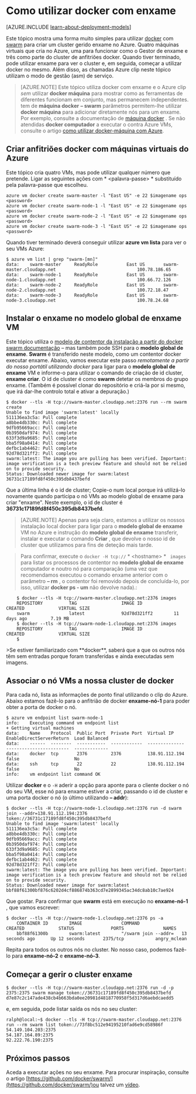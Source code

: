 <properties
   pageTitle="Introdução ao utilizar docker com enxame no Azure"
   description="Descreve como criar um grupo de VMs com a extensão de VM Docker e utilizar enxame para criar um cluster de Docker."
   services="virtual-machines-linux"
   documentationCenter="virtual-machines"
   authors="squillace"
   manager="timlt"
   editor="tysonn"
   tags="azure-service-management"/>

<tags
   ms.service="virtual-machines-linux"
   ms.devlang="na"
   ms.topic="article"
   ms.tgt_pltfrm="vm-linux"
   ms.workload="infrastructure"
   ms.date="01/04/2016"
   ms.author="rasquill"/>

# <a name="how-to-use-docker-with-swarm"></a>Como utilizar docker com enxame

[AZURE.INCLUDE [learn-about-deployment-models](../../includes/learn-about-deployment-models-classic-include.md)]


Este tópico mostra uma forma muito simples para utilizar [docker](https://www.docker.com/) com [swarm](https://github.com/docker/swarm) para criar um cluster gerido enxame no Azure. Quatro máquinas virtuais que cria no Azure, uma para funcionar como o Gestor de enxame e três como parte do cluster de anfitriões docker. Quando tiver terminado, pode utilizar enxame para ver o cluster e, em seguida, começar a utilizar docker no mesmo. Além disso, as chamadas Azure clip neste tópico utilizam o modo de gestão (asm) de serviço. 

> [AZURE.NOTE] Este tópico utiliza docker com enxame e o Azure clip *sem* utilizar **docker máquina** para mostrar como as ferramentas de diferentes funcionam em conjunto, mas permanecem independentes. tem de **máquina docker** **– swarm** parâmetros permitem-lhe utilizar **docker máquina** para adicionar diretamente nós para um enxame. Por exemplo, consulte a documentação de [máquina docker](https://github.com/docker/machine) . Se não atendidas **docker computador** a executar o contra Azure VMs, consulte o artigo [como utilizar docker-máquina com Azure](virtual-machines-linux-docker-machine.md).

## <a name="create-docker-hosts-with-azure-virtual-machines"></a>Criar anfitriões docker com máquinas virtuais do Azure

Este tópico cria quatro VMs, mas pode utilizar qualquer número que pretende. Ligar as seguintes ações com * &lt;palavra-passe&gt; * substituído pela palavra-passe que escolheu.

    azure vm docker create swarm-master -l "East US" -e 22 $imagename ops <password>
    azure vm docker create swarm-node-1 -l "East US" -e 22 $imagename ops <password>
    azure vm docker create swarm-node-2 -l "East US" -e 22 $imagename ops <password>
    azure vm docker create swarm-node-3 -l "East US" -e 22 $imagename ops <password>

Quando tiver terminado deverá conseguir utilizar **azure vm lista** para ver o seu VMs Azure:

    $ azure vm list | grep "swarm-[mn]"
    data:    swarm-master     ReadyRole           East US       swarm-master.cloudapp.net                               100.78.186.65
    data:    swarm-node-1     ReadyRole           East US       swarm-node-1.cloudapp.net                               100.66.72.126
    data:    swarm-node-2     ReadyRole           East US       swarm-node-2.cloudapp.net                               100.72.18.47  
    data:    swarm-node-3     ReadyRole           East US       swarm-node-3.cloudapp.net                               100.78.24.68  

## <a name="installing-swarm-on-the-swarm-master-vm"></a>Instalar o enxame no modelo global de enxame VM

Este tópico utiliza o [modelo de contentor da instalação a partir do docker swarm documentação](https://github.com/docker/swarm#1---docker-image) – mas também pode SSH para o **modelo global de enxame**. **Swarm** é transferido neste modelo, como um contentor docker executar enxame. Abaixo, vamos executar este passo *remotamente a partir do nosso portátil utilizando docker* para ligar para o **modelo global de enxame** VM e informe-o para utilizar o comando de criação de id cluster, **enxame criar**. O id de cluster é como **swarm** detetar os membros do grupo enxame. (Também é possível clonar do repositório e criá-la por si mesmo, que irá dar-lhe controlo total e ativar a depuração.)

    $ docker --tls -H tcp://swarm-master.cloudapp.net:2376 run --rm swarm create
    Unable to find image 'swarm:latest' locally
    511136ea3c5a: Pull complete
    a8bbe4db330c: Pull complete
    9dfb95669acc: Pull complete
    0b3950daf974: Pull complete
    633f3d9a9685: Pull complete
    bba5f98a0414: Pull complete
    defbc1ab4462: Pull complete
    92d78d321ff2: Pull complete
    swarm:latest: The image you are pulling has been verified. Important: image verification is a tech preview feature and should not be relied on to provide security.
    Status: Downloaded newer image for swarm:latest
    36731c17189fd8f450c395db8437befd

Que a última linha é o id de cluster; Copie-o num local porque irá utilizá-lo novamente quando participa o nó VMs ao modelo global de enxame para criar "enxame". Neste exemplo, o id de cluster é **36731c17189fd8f450c395db8437befd**.

> [AZURE.NOTE] Apenas para seja claro, estamos a utilizar os nossos instalação local docker para ligar para o **modelo global de enxame** VM no Azure e instrução do **modelo global de enxame** transferir, instalar e executar o comando **Criar** , que devolve o nosso id de cluster que utilizamos para fins de deteção mais tarde.
<!-- -->
> Para confirmar, execute o `docker -H tcp://` * &lt;hostname&gt; * ` images` para listar os processos de contentor no **modelo global de enxame** computador e noutro nó para comparação (uma vez que recomendamos executou o comando enxame anterior com o parâmetro **– rm** , o contentor foi removido depois de concluída-lo, por isso, utilizar **docker ps - um** não devolve nada).:


        $ docker --tls -H tcp://swarm-master.cloudapp.net:2376 images
        REPOSITORY          TAG                 IMAGE ID            CREATED             VIRTUAL SIZE
        swarm               latest              92d78d321ff2        11 days ago         7.19 MB
        $ docker --tls -H tcp://swarm-node-1.cloudapp.net:2376 images
        REPOSITORY          TAG                 IMAGE ID            CREATED             VIRTUAL SIZE
        $
<P />
>Se estiver familiarizado com **docker**, saberá que a que os outros nós têm sem entradas porque foram transferidas e ainda executadas sem imagens.

## <a name="join-the-node-vms-to-our-docker-cluster"></a>Associar o nó VMs a nossa cluster de docker

Para cada nó, lista as informações de ponto final utilizando o clip do Azure. Abaixo estamos fazê-lo para o anfitrião de docker **enxame-nó-1** para poder obter a porta de docker o nó.

    $ azure vm endpoint list swarm-node-1
    info:    Executing command vm endpoint list
    + Getting virtual machines
    data:    Name    Protocol  Public Port  Private Port  Virtual IP      EnableDirectServerReturn  Load Balanced
    data:    ------  --------  -----------  ------------  --------------  ------------------------  -------------
    data:    docker  tcp       2376         2376          138.91.112.194  false                     No
    data:    ssh     tcp       22           22            138.91.112.194  false                     No
    info:    vm endpoint list command OK


Utilizar **docker** e o `-H` aderir a opção para aponte para o cliente docker o nó do seu VM, esse nó para enxame estiver a criar, passando o id de cluster e uma porta docker o nó (o último utilizando **– addr**):

    $ docker --tls -H tcp://swarm-node-1.cloudapp.net:2376 run -d swarm join --addr=138.91.112.194:2376 token://36731c17189fd8f450c395db8437befd
    Unable to find image 'swarm:latest' locally
    511136ea3c5a: Pull complete
    a8bbe4db330c: Pull complete
    9dfb95669acc: Pull complete
    0b3950daf974: Pull complete
    633f3d9a9685: Pull complete
    bba5f98a0414: Pull complete
    defbc1ab4462: Pull complete
    92d78d321ff2: Pull complete
    swarm:latest: The image you are pulling has been verified. Important: image verification is a tech preview feature and should not be relied on to provide security.
    Status: Downloaded newer image for swarm:latest
    bbf88f61300bf876c6202d4cf886874b363cd7e2899345ac34dc8ab10c7ae924

Que gostar. Para confirmar que **swarm** está em execução no **enxame-nó-1** , que vamos escrever:

    $ docker --tls -H tcp://swarm-node-1.cloudapp.net:2376 ps -a
        CONTAINER ID        IMAGE               COMMAND                CREATED             STATUS              PORTS               NAMES
        bbf88f61300b        swarm:latest        "/swarm join --addr=   13 seconds ago      Up 12 seconds       2375/tcp            angry_mclean

Repita para todos os outros nós no cluster. No nosso caso, podemos fazê-lo para **enxame-nó-2** e **enxame-nó-3**.

## <a name="begin-managing-the-swarm-cluster"></a>Começar a gerir o cluster enxame

    $ docker --tls -H tcp://swarm-master.cloudapp.net:2376 run -d -p 2375:2375 swarm manage token://36731c17189fd8f450c395db8437befd
    d7e87c2c147ade438cb4b663bda0ee20981d4818770958f5d317d6aebdcaedd5

e, em seguida, pode listar saída os nós no seu cluster:

    ralph@local:~$ docker --tls -H tcp://swarm-master.cloudapp.net:2376 run --rm swarm list token://73f8bc512e94195210fad6e9cd58986f
    54.149.104.203:2375
    54.187.164.89:2375
    92.222.76.190:2375

<!--Every topic should have next steps and links to the next logical set of content to keep the customer engaged-->
## <a name="next-steps"></a>Próximos passos

Aceda a executar ações no seu enxame. Para procurar inspiração, consulte o artigo [https://github.com/docker/swarm/](https://github.com/docker/swarm/)ou talvez um [vídeo](https://www.youtube.com/watch?v=EC25ARhZ5bI).

<!-- links -->

[docker-machine-azure]: virtual-machines-linux-docker-machine.md
 
